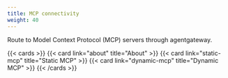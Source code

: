 ```yaml
---
title: MCP connectivity
weight: 40
---
```


Route to Model Context Protocol (MCP) servers through agentgateway.

{{< cards >}}
  {{< card link="about" title="About" >}}
  {{< card link="static-mcp" title="Static MCP" >}}
  {{< card link="dynamic-mcp" title="Dynamic MCP" >}}
{{< /cards >}}